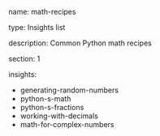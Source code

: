 name: math-recipes

type: Insights list

description: Common Python math recipes

section: 1

insights:
  - generating-random-numbers
  - python-s-math
  - python-s-fractions
  - working-with-decimals
  - math-for-complex-numbers
